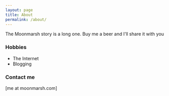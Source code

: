```yaml
---
layout: page
title: About
permalink: /about/
---
```


The Moonmarsh story is a long one. Buy me a beer and I'll share it with you

### Hobbies

* The Internet
* Blogging

### Contact me

[me at moonmarsh.com]

